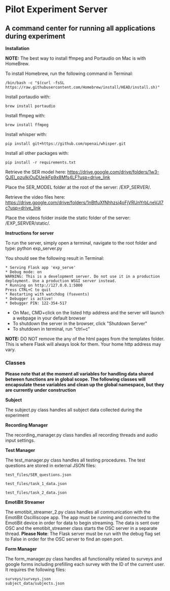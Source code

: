 # Pilot Experiment Server

## A command center for running all applications during experiment

**Installation**

**NOTE:** The best way to install ffmpeg and Portaudio on Mac is with HomeBrew. 

To install Homebrew, run the following command in Terminal:

    /bin/bash -c "$(curl -fsSL https://raw.githubusercontent.com/Homebrew/install/HEAD/install.sh)"
Install portaudio with:

    brew install portaudio
Install ffmpeg with:

    brew install ffmpeg
Install whisper with:

    pip install git+https://github.com/openai/whisper.git
Install all other packages with:

    pip install -r requirements.txt
Retrieve the SER model here: https://drive.google.com/drive/folders/1w3-QJEl_pzuIkiOuDUejkFp9x8Mfs4LF?usp=drive_link

Place the SER_MODEL folder at the root of the server: /EXP_SERVER/.

Retrieve the video files here: https://drive.google.com/drive/folders/1nBtfuXfNhhzsi4oFjVRUnYrbLneVJI7c?usp=drive_link

Place the videos folder inside the static folder of the server: /EXP_SERVER/static/.

**Instructions for server**

To run the server, simply open a terminal, navigate to the root folder and type:
python exp_server.py

You should see the following result in Terminal: 
 
    * Serving Flask app 'exp_serve'
    * Debug mode: on
    WARNING: This is a development server. Do not use it in a production deployment. Use a production WSGI server instead.
    * Running on http://127.0.0.1:5000
    Press CTRL+C to quit
    * Restarting with watchdog (fsevents)
    * Debugger is active!
    * Debugger PIN: 122-354-517

* On Mac, CMD+click on the listed http address and the server will launch a webpage in your default browser
* To shutdown the server in the browser, click "Shutdown Server"
* To shutdown in terminal, run "ctrl+c"

**NOTE:** DO NOT remove the any of the html pages from the templates folder. This is where Flask will always look for them. Your home http address may vary.
### Classes

**Please note that at the moment all variables for handling data shared between functions are in global scope. The following classes will encapsulate these variables and clean up the global namespace, but they are currently under construction**

**Subject**

The subject.py class handles all subject data collected during the experiment

**Recording Manager**

The recording_manager.py class handles all recording threads and audio input settings.

**Test Manager**

The test_manager.py class handles all testing procedures. The test questions are stored in external JSON files:

    test_files/SER_questions.json

    test_files/task_1_data.json

    test_files/task_2_data.json

**EmotiBit Streamer**

The emotibit_streamer_2.py class handles all communication with the EmotiBit Oscilliscope app. The app must be running and connected to the EmotiBit device in order for data to begin streaming. The data is sent over OSC and the emotibit_streamer class starts the OSC server in a separate thread. **Please Note**: The Flask server must be run with the debug flag set to False in order for the OSC server to find an open port.

**Form Manager**

The form_manager.py class handles all functionality related to surveys and google forms including prefilling each survey with the ID of the current user. It requires the following files:

    surveys/surveys.json
    subject_data/subjects.json

